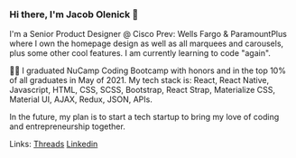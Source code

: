 ### Hi there, I'm Jacob Olenick 👋

I'm a Senior Product Designer @ Cisco Prev: Wells Fargo & ParamountPlus where I own the homepage design as well as all marquees and carousels, plus some other cool features. I am currently learning to code "again". 

👨‍🎓  I graduated NuCamp Coding Bootcamp with honors and in the top 10% of all graduates in May of 2021. My tech stack is: React, React Native, Javascript, HTML, CSS, SCSS, Bootstrap, React Strap, Materialize CSS, Material UI, AJAX, Redux, JSON, APIs.

In the future, my plan is to start a tech startup to bring my love of coding and entrepreneurship together.


Links: [Threads](https://www.threads.net/jacob.olenick) [Linkedin](https://www.linkedin.com/in/jacobmolenick)

